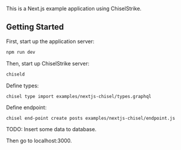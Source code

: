 This is a Next.js example application using ChiselStrike.

## Getting Started

First, start up the application server:

```bash
npm run dev
```

Then, start up ChiselStrike server:

```bash
chiseld
```

Define types:

```bash
chisel type import examples/nextjs-chisel/types.graphql
```

Define endpoint:

```
chisel end-point create posts examples/nextjs-chisel/endpoint.js
```

TODO: Insert some data to database.

Then go to localhost:3000.
